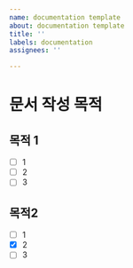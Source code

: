 ```yaml
---
name: documentation template
about: documentation template
title: ''
labels: documentation
assignees: ''

---
```


# 문서 작성 목적

## 목적 1
- [ ] 1
- [ ] 2
- [ ] 3

## 목적2
- [ ] 1
- [x] 2
- [ ] 3
